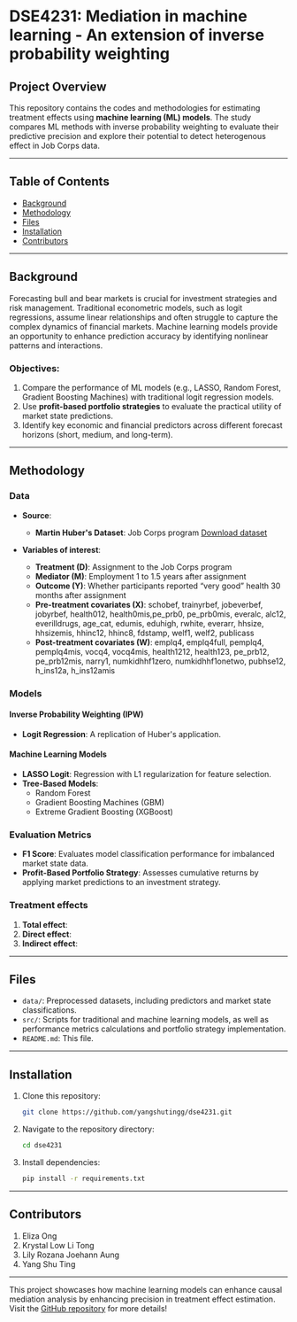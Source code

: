# DSE4231: Mediation in machine learning - An extension of inverse probability weighting

## Project Overview  

This repository contains the codes and methodologies for estimating treatment effects using **machine learning (ML) models**. The study compares ML methods with inverse probability weighting to evaluate their predictive precision and explore their potential to detect heterogenous effect in Job Corps data.  

---

## Table of Contents  

- [Background](#background)  
- [Methodology](#methodology)  
- [Files](#files)  
- [Installation](#installation)  
- [Contributors](#contributors)  

---

## Background  

Forecasting bull and bear markets is crucial for investment strategies and risk management. Traditional econometric models, such as logit regressions, assume linear relationships and often struggle to capture the complex dynamics of financial markets. Machine learning models provide an opportunity to enhance prediction accuracy by identifying nonlinear patterns and interactions.  

### Objectives:  

1. Compare the performance of ML models (e.g., LASSO, Random Forest, Gradient Boosting Machines) with traditional logit regression models.  
2. Use **profit-based portfolio strategies** to evaluate the practical utility of market state predictions.  
3. Identify key economic and financial predictors across different forecast horizons (short, medium, and long-term).  

---

## Methodology  

### Data  

- **Source**:  
  - **Martin Huber's Dataset**: Job Corps program [Download dataset](http://qed.econ.queensu.ca/jae/datasets/huber001/)  

- **Variables of interest**:  
  - **Treatment (D)**: Assignment to the Job Corps program
  - **Mediator (M)**: Employment 1 to 1.5 years after assignment
  - **Outcome (Y)**: Whether participants reported “very good” health 30 months after assignment
  - **Pre-treatment covariates (X)**: schobef, trainyrbef, jobeverbef, jobyrbef, health012, health0mis,pe_prb0, pe_prb0mis, everalc, alc12, everilldrugs, age_cat, edumis, eduhigh, rwhite, everarr, hhsize, hhsizemis, hhinc12, hhinc8, fdstamp, welf1, welf2, publicass
  - **Post-treatment covariates (W)**: emplq4, emplq4full, pemplq4, pemplq4mis, vocq4, vocq4mis,  health1212, health123,  pe_prb12, pe_prb12mis,  narry1, numkidhhf1zero, numkidhhf1onetwo, pubhse12, h_ins12a, h_ins12amis

### Models  

#### Inverse Probability Weighting (IPW)  
- **Logit Regression**: A replication of Huber's application.  

#### Machine Learning Models  
- **LASSO Logit**: Regression with L1 regularization for feature selection.  
- **Tree-Based Models**:  
  - Random Forest  
  - Gradient Boosting Machines (GBM)  
  - Extreme Gradient Boosting (XGBoost)  

### Evaluation Metrics  
- **F1 Score**: Evaluates model classification performance for imbalanced market state data.  
- **Profit-Based Portfolio Strategy**: Assesses cumulative returns by applying market predictions to an investment strategy.  

### Treatment effects  
1. **Total effect**:
2. **Direct effect**: 
3. **Indirect effect**:

---

## Files  

- `data/`: Preprocessed datasets, including predictors and market state classifications.  
- `src/`: Scripts for traditional and machine learning models, as well as performance metrics calculations and portfolio strategy implementation.  
- `README.md`: This file.  

---

## Installation  

1. Clone this repository:  
    ```bash  
    git clone https://github.com/yangshutingg/dse4231.git  
    ```  
2. Navigate to the repository directory:  
    ```bash  
    cd dse4231  
    ```  
3. Install dependencies:  
    ```bash  
    pip install -r requirements.txt  
    ```  

---

## Contributors  

1. Eliza Ong  
2. Krystal Low Li Tong
3. Lily Rozana Joehann Aung
4. Yang Shu Ting  

---

This project showcases how machine learning models can enhance causal mediation analysis by enhancing precision in treatment effect estimation. Visit the [GitHub repository](https://github.com/yangshutingg/dse4231) for more details!  
